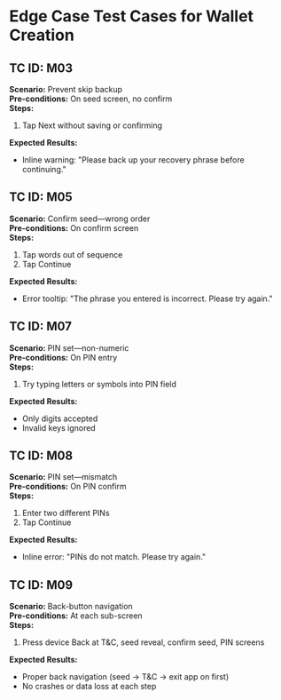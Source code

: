 # Edge Case Test Cases for Wallet Creation

## TC ID: M03

**Scenario:** Prevent skip backup  
**Pre-conditions:** On seed screen, no confirm  
**Steps:**

1. Tap Next without saving or confirming

**Expected Results:**

- Inline warning: "Please back up your recovery phrase before continuing."

## TC ID: M05

**Scenario:** Confirm seed—wrong order  
**Pre-conditions:** On confirm screen  
**Steps:**

1. Tap words out of sequence
2. Tap Continue

**Expected Results:**

- Error tooltip: "The phrase you entered is incorrect. Please try again."

## TC ID: M07

**Scenario:** PIN set—non-numeric  
**Pre-conditions:** On PIN entry  
**Steps:**

1. Try typing letters or symbols into PIN field

**Expected Results:**

- Only digits accepted
- Invalid keys ignored

## TC ID: M08

**Scenario:** PIN set—mismatch  
**Pre-conditions:** On PIN confirm  
**Steps:**

1. Enter two different PINs
2. Tap Continue

**Expected Results:**

- Inline error: "PINs do not match. Please try again."

## TC ID: M09

**Scenario:** Back-button navigation  
**Pre-conditions:** At each sub-screen  
**Steps:**

1. Press device Back at T&C, seed reveal, confirm seed, PIN screens

**Expected Results:**

- Proper back navigation (seed → T&C → exit app on first)
- No crashes or data loss at each step
